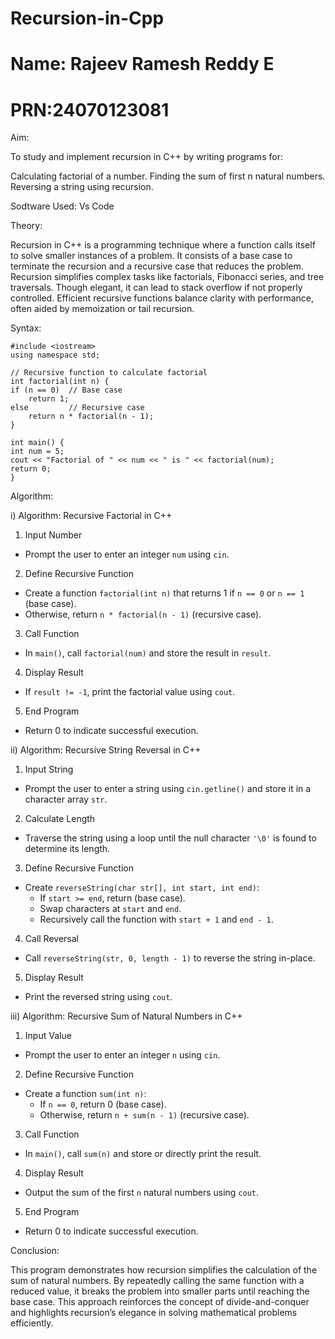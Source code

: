 # Recursion-in-Cpp
# Name: Rajeev Ramesh Reddy E
# PRN:24070123081

Aim: 

To study and implement recursion in C++ by writing programs for:

Calculating factorial of a number.
Finding the sum of first n natural numbers.
Reversing a string using recursion.

Sodtware Used: Vs Code

Theory: 

Recursion in C++ is a programming technique where a function calls itself to solve smaller instances of a problem. It consists of a base case to terminate the recursion and a recursive case that reduces the problem. Recursion simplifies complex tasks like factorials, Fibonacci series, and tree traversals. Though elegant, it can lead to stack overflow if not properly controlled. Efficient recursive functions balance clarity with performance, often aided by memoization or tail recursion.

Syntax:

    #include <iostream>
    using namespace std;

    // Recursive function to calculate factorial
    int factorial(int n) {
    if (n == 0)  // Base case
        return 1;
    else         // Recursive case
        return n * factorial(n - 1);
    }

    int main() {
    int num = 5;
    cout << "Factorial of " << num << " is " << factorial(num);
    return 0;
    }


Algorithm: 

i) Algorithm: Recursive Factorial in C++

 1. Input Number
- Prompt the user to enter an integer `num` using `cin`.

 2. Define Recursive Function
- Create a function `factorial(int n)` that returns 1 if `n == 0` or `n == 1` (base case).
- Otherwise, return `n * factorial(n - 1)` (recursive case).

 3. Call Function
- In `main()`, call `factorial(num)` and store the result in `result`.

 4. Display Result
- If `result != -1`, print the factorial value using `cout`.

 5. End Program
- Return 0 to indicate successful execution.

ii) Algorithm: Recursive String Reversal in C++

 1. Input String
- Prompt the user to enter a string using `cin.getline()` and store it in a character array `str`.

 2. Calculate Length
- Traverse the string using a loop until the null character `'\0'` is found to determine its length.

 3. Define Recursive Function
- Create `reverseString(char str[], int start, int end)`:
  - If `start >= end`, return (base case).
  - Swap characters at `start` and `end`.
  - Recursively call the function with `start + 1` and `end - 1`.

 4. Call Reversal
- Call `reverseString(str, 0, length - 1)` to reverse the string in-place.

 5. Display Result
- Print the reversed string using `cout`.

iii)  Algorithm: Recursive Sum of Natural Numbers in C++

 1. Input Value
- Prompt the user to enter an integer `n` using `cin`.

 2. Define Recursive Function
- Create a function `sum(int n)`:
  - If `n == 0`, return 0 (base case).
  - Otherwise, return `n + sum(n - 1)` (recursive case).

 3. Call Function
- In `main()`, call `sum(n)` and store or directly print the result.

 4. Display Result
- Output the sum of the first `n` natural numbers using `cout`.

 5. End Program
- Return 0 to indicate successful execution.

Conclusion:

This program demonstrates how recursion simplifies the calculation of the sum of natural numbers. By repeatedly calling the same function with a reduced value, it breaks the problem into smaller parts until reaching the base case. This approach reinforces the concept of divide-and-conquer and highlights recursion’s elegance in solving mathematical problems efficiently.
